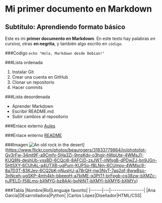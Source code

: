 # Mi primer documento en Markdown

## Subtítulo: Aprendiendo formato básico

Este es mi **primer documento en Markdown**. En este texto hay palabras *en cursiva*, otras **en negrita**, y también algo escrito en `código`.

###Codigo
`echo "Hola, Markdown desde Debian!"`

###Lista ordenada
1. Instalar Git
2. Crear una cuenta en GitHub
3. Clonar un repositorio
4. Hacer commits

###Lista desordenada
* Aprender Markdown
* Escribir README.md
* Subir cambios al repositorio

###Enlace externo
[Aules](https://portal.edu.gva.es/aules/)

###Enlace enterno
[README](README.md)

###Imagen
![An old rock in the desert](/assets/images/shiprock.jpg "Shiprock, New Mexico by Beau Rogers")](https://www.flickr.com/photos/beaurogers/31833779864/in/photolist-Qv3rFw-34mt9F-a9Cmfy-5Ha3Zi-9msKdv-o3hgjr-hWpUte-4WMsJ1-KUQ8N-deshUb-vssBD-6CQci6-8AFCiD-zsJWT-nNfsgB-dPDwZJ-bn9JGn-5HtSXY-6CUhAL-a4UTXB-ugPum-KUPSo-fBLNm-6CUmpy-4WMsc9-8a7D3T-83KJev-6CQ2bK-nNusHJ-a78rQH-nw3NvT-7aq2qf-8wwBso-3nNceh-ugSKP-4mh4kh-bbeeqH-a7biME-q3PtTf-brFpgb-cg38zw-bXMZc-nJPELD-f58Lmo-bXMYG-bz8AAi-bxNtNT-bXMYi-bXMY6-bXMYv) 

###Tabla
|Nombre|Rol|Lenguaje favorito|
|------|---|-----------------|
|Ana García|DEsarrolladora|Python|
|Carlos López|Diseñador|HTML/CSS|


